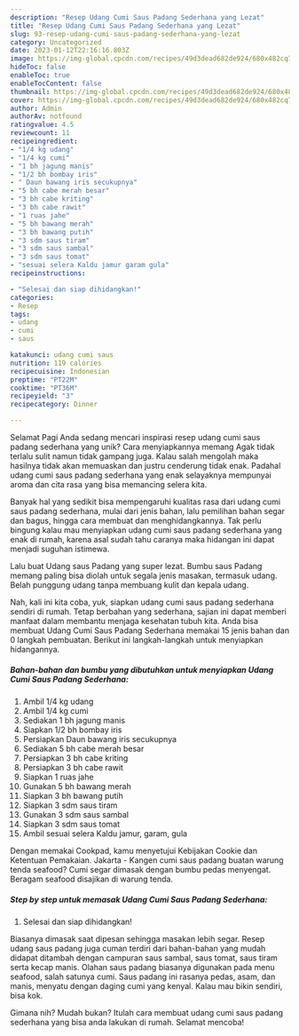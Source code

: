 ```yaml
---
description: "Resep Udang Cumi Saus Padang Sederhana yang Lezat"
title: "Resep Udang Cumi Saus Padang Sederhana yang Lezat"
slug: 93-resep-udang-cumi-saus-padang-sederhana-yang-lezat
category: Uncategorized
date: 2023-01-12T22:16:16.803Z
image: https://img-global.cpcdn.com/recipes/49d3dead682de924/680x482cq70/udang-cumi-saus-padang-sederhana-foto-resep-utama.jpg
hideToc: false
enableToc: true
enableTocContent: false
thumbnail: https://img-global.cpcdn.com/recipes/49d3dead682de924/680x482cq70/udang-cumi-saus-padang-sederhana-foto-resep-utama.jpg
cover: https://img-global.cpcdn.com/recipes/49d3dead682de924/680x482cq70/udang-cumi-saus-padang-sederhana-foto-resep-utama.jpg
author: Admin
authorAv: notfound
ratingvalue: 4.5
reviewcount: 11
recipeingredient:
- "1/4 kg udang"
- "1/4 kg cumi"
- "1 bh jagung manis"
- "1/2 bh bombay iris"
- " Daun bawang iris secukupnya"
- "5 bh cabe merah besar"
- "3 bh cabe kriting"
- "3 bh cabe rawit"
- "1 ruas jahe"
- "5 bh bawang merah"
- "3 bh bawang putih"
- "3 sdm saus tiram"
- "3 sdm saus sambal"
- "3 sdm saus tomat"
- "sesuai selera Kaldu jamur garam gula"
recipeinstructions:

- "Selesai dan siap dihidangkan!"
categories:
- Resep
tags:
- udang
- cumi
- saus

katakunci: udang cumi saus 
nutrition: 119 calories
recipecuisine: Indonesian
preptime: "PT22M"
cooktime: "PT36M"
recipeyield: "3"
recipecategory: Dinner

---
```



Selamat Pagi Anda sedang mencari inspirasi resep udang cumi saus padang sederhana yang unik? Cara menyiapkannya memang Agak tidak terlalu sulit namun tidak gampang juga. Kalau salah mengolah maka hasilnya tidak akan memuaskan dan justru cenderung tidak enak. Padahal udang cumi saus padang sederhana yang enak selayaknya mempunyai aroma dan cita rasa yang bisa memancing selera kita.


Banyak hal yang sedikit bisa mempengaruhi kualitas rasa dari udang cumi saus padang sederhana, mulai dari jenis bahan, lalu pemilihan bahan segar dan bagus, hingga cara membuat dan menghidangkannya. Tak perlu bingung kalau mau menyiapkan udang cumi saus padang sederhana yang enak di rumah, karena asal sudah tahu caranya maka hidangan ini dapat menjadi suguhan istimewa.

Lalu buat Udang saus Padang yang super lezat. Bumbu saus Padang memang paling bisa diolah untuk segala jenis masakan, termasuk udang. Belah punggung udang tanpa membuang kulit dan kepala udang.


Nah, kali ini kita coba, yuk, siapkan udang cumi saus padang sederhana sendiri di rumah. Tetap berbahan yang sederhana, sajian ini dapat memberi manfaat dalam membantu menjaga kesehatan tubuh kita. Anda bisa membuat Udang Cumi Saus Padang Sederhana memakai 15 jenis bahan dan 0 langkah pembuatan. Berikut ini langkah-langkah untuk menyiapkan hidangannya.

<!--inarticleads1-->

##### Bahan-bahan dan bumbu yang dibutuhkan untuk menyiapkan Udang Cumi Saus Padang Sederhana:

1. Ambil 1/4 kg udang
1. Ambil 1/4 kg cumi
1. Sediakan 1 bh jagung manis
1. Siapkan 1/2 bh bombay iris
1. Persiapkan  Daun bawang iris secukupnya
1. Sediakan 5 bh cabe merah besar
1. Persiapkan 3 bh cabe kriting
1. Persiapkan 3 bh cabe rawit
1. Siapkan 1 ruas jahe
1. Gunakan 5 bh bawang merah
1. Siapkan 3 bh bawang putih
1. Siapkan 3 sdm saus tiram
1. Gunakan 3 sdm saus sambal
1. Siapkan 3 sdm saus tomat
1. Ambil sesuai selera Kaldu jamur, garam, gula


Dengan memakai Cookpad, kamu menyetujui Kebijakan Cookie dan Ketentuan Pemakaian. Jakarta - Kangen cumi saus padang buatan warung tenda seafood? Cumi segar dimasak dengan bumbu pedas menyengat. Beragam seafood disajikan di warung tenda. 

<!--inarticleads2-->

##### Step by step untuk memasak Udang Cumi Saus Padang Sederhana:


1. Selesai dan siap dihidangkan!

Biasanya dimasak saat dipesan sehingga masakan lebih segar. Resep udang saus padang juga cuman terdiri dari bahan-bahan yang mudah didapat ditambah dengan campuran saus sambal, saus tomat, saus tiram serta kecap manis. Olahan saus padang biasanya digunakan pada menu seafood, salah satunya cumi. Saus padang ini rasanya pedas, asam, dan manis, menyatu dengan daging cumi yang kenyal. Kalau mau bikin sendiri, bisa kok. 

Gimana nih? Mudah bukan? Itulah cara membuat udang cumi saus padang sederhana yang bisa anda lakukan di rumah. Selamat mencoba!
